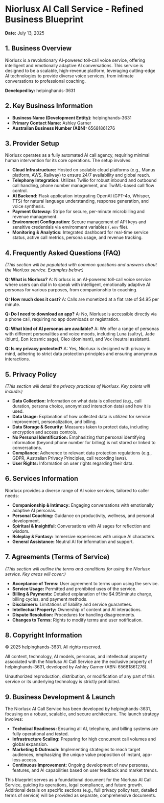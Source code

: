 # Niorlusx AI Call Service - Refined Business Blueprint

**Date:** July 13, 2025

## 1. Business Overview

Niorlusx is a revolutionary AI-powered toll-call voice service, offering intelligent and emotionally adaptive AI conversations. This service is designed to be a scalable, high-revenue platform, leveraging cutting-edge AI technologies to provide diverse voice services, from intimate conversations to professional coaching.

**Developed by:** helpinghands-3631

## 2. Key Business Information

*   **Business Name (Development Entity):** helpinghands-3631
*   **Primary Contact Name:** Ashley Garner
*   **Australian Business Number (ABN):** 65681861276

## 3. Provider Setup

Niorlusx operates as a fully automated AI call agency, requiring minimal human intervention for its core operations. The setup involves:

*   **Cloud Infrastructure:** Hosted on scalable cloud platforms (e.g., Manus platform, AWS, Railway) to ensure 24/7 availability and global reach.
*   **Telephony Integration:** Utilizes Twilio for robust inbound and outbound call handling, phone number management, and TwiML-based call flow control.
*   **AI Backend:** Flask application integrating OpenAI (GPT-4o, Whisper, TTS) for natural language understanding, response generation, and voice synthesis.
*   **Payment Gateway:** Stripe for secure, per-minute microbilling and revenue management.
*   **Environment Configuration:** Secure management of API keys and sensitive credentials via environment variables (`.env` file).
*   **Monitoring & Analytics:** Integrated dashboard for real-time service status, active call metrics, persona usage, and revenue tracking.

## 4. Frequently Asked Questions (FAQ)

*(This section will be populated with common questions and answers about the Niorlusx service. Examples below:)*

**Q: What is Niorlusx?**
A: Niorlusx is an AI-powered toll-call voice service where users can dial in to speak with intelligent, emotionally adaptive AI personas for various purposes, from companionship to coaching.

**Q: How much does it cost?**
A: Calls are monetized at a flat rate of $4.95 per minute.

**Q: Do I need to download an app?**
A: No, Niorlusx is accessible directly via a phone call, requiring no app downloads or registration.

**Q: What kind of AI personas are available?**
A: We offer a range of personas with different personalities and voice moods, including Luna (sultry), Jade (blunt), Eon (cosmic sage), Cleo (dominant), and Vox (neutral assistant).

**Q: Is my privacy protected?**
A: Yes, Niorlusx is designed with privacy in mind, adhering to strict data protection principles and ensuring anonymous interactions.

## 5. Privacy Policy

*(This section will detail the privacy practices of Niorlusx. Key points will include:)*

*   **Data Collection:** Information on what data is collected (e.g., call duration, persona choice, anonymized interaction data) and how it is used.
*   **Data Usage:** Explanation of how collected data is utilized for service improvement, personalization, and billing.
*   **Data Storage & Security:** Measures taken to protect data, including encryption and access controls.
*   **No Personal Identification:** Emphasizing that personal identifying information (beyond phone number for billing) is not stored or linked to conversations.
*   **Compliance:** Adherence to relevant data protection regulations (e.g., GDPR, Australian Privacy Principles, call recording laws).
*   **User Rights:** Information on user rights regarding their data.

## 6. Services Information

Niorlusx provides a diverse range of AI voice services, tailored to caller needs:

*   **Companionship & Intimacy:** Engaging conversations with emotionally adaptive AI personas.
*   **Personal Coaching:** Guidance on productivity, wellness, and personal development.
*   **Spiritual & Insightful:** Conversations with AI sages for reflection and wisdom.
*   **Roleplay & Fantasy:** Immersive experiences with unique AI characters.
*   **General Assistance:** Neutral AI for information and support.

## 7. Agreements (Terms of Service)

*(This section will outline the terms and conditions for using the Niorlusx service. Key areas will cover:)*

*   **Acceptance of Terms:** User agreement to terms upon using the service.
*   **Service Usage:** Permitted and prohibited uses of the service.
*   **Billing & Payments:** Detailed explanation of the $4.95/minute charge, billing cycles, and payment methods.
*   **Disclaimers:** Limitations of liability and service guarantees.
*   **Intellectual Property:** Ownership of content and AI interactions.
*   **Dispute Resolution:** Procedures for handling disagreements.
*   **Changes to Terms:** Rights to modify terms and user notification.

## 8. Copyright Information

© 2025 helpinghands-3631. All rights reserved.

All content, technology, AI models, personas, and intellectual property associated with the Niorlusx AI Call Service are the exclusive property of helpinghands-3631, developed by Ashley Garner (ABN: 65681861276).

Unauthorized reproduction, distribution, or modification of any part of this service or its underlying technology is strictly prohibited.

## 9. Business Development & Launch

The Niorlusx AI Call Service has been developed by helpinghands-3631, focusing on a robust, scalable, and secure architecture. The launch strategy involves:

*   **Technical Readiness:** Ensuring all AI, telephony, and billing systems are fully operational and tested.
*   **Infrastructure Scaling:** Preparing for high concurrent call volumes and global expansion.
*   **Marketing & Outreach:** Implementing strategies to reach target audiences, emphasizing the unique value proposition of instant, app-less access.
*   **Continuous Improvement:** Ongoing development of new personas, features, and AI capabilities based on user feedback and market trends.

This blueprint serves as a foundational document for the Niorlusx AI Call Service, guiding its operations, legal compliance, and future growth. Additional details on specific sections (e.g., full privacy policy text, detailed terms of service) will be provided as separate, comprehensive documents.

